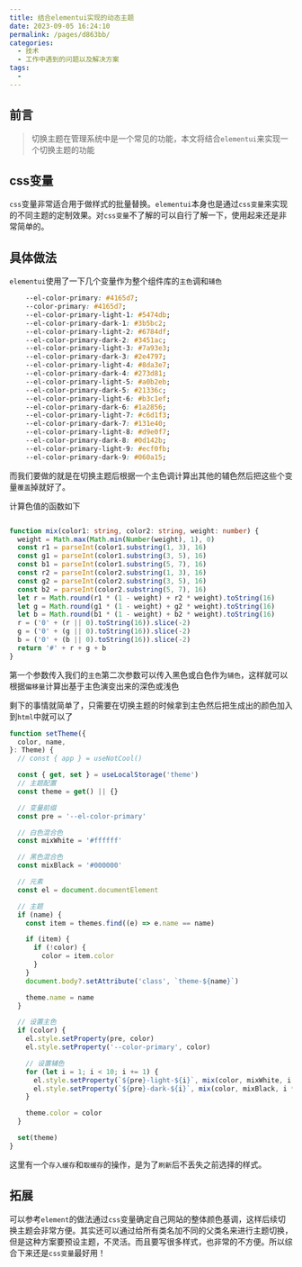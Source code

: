 ```yaml
---
title: 结合elementui实现的动态主题
date: 2023-09-05 16:24:10
permalink: /pages/d863bb/
categories:
  - 技术
  - 工作中遇到的问题以及解决方案
tags:
  - 
---
```

## 前言
>切换主题在管理系统中是一个常见的功能，本文将结合``elementui``来实现一个切换主题的功能

## css变量
``css``变量非常适合用于做样式的批量替换。``elementui``本身也是通过``css变量``来实现的不同主题的定制效果。对``css变量``不了解的可以自行了解一下，使用起来还是非常简单的。

## 具体做法
``elementui``使用了一下几个变量作为整个组件库的``主色``调和``辅色``
```css
    --el-color-primary: #4165d7;
    --color-primary: #4165d7;
    --el-color-primary-light-1: #5474db;
    --el-color-primary-dark-1: #3b5bc2;
    --el-color-primary-light-2: #6784df;
    --el-color-primary-dark-2: #3451ac;
    --el-color-primary-light-3: #7a93e3;
    --el-color-primary-dark-3: #2e4797;
    --el-color-primary-light-4: #8da3e7;
    --el-color-primary-dark-4: #273d81;
    --el-color-primary-light-5: #a0b2eb;
    --el-color-primary-dark-5: #21336c;
    --el-color-primary-light-6: #b3c1ef;
    --el-color-primary-dark-6: #1a2856;
    --el-color-primary-light-7: #c6d1f3;
    --el-color-primary-dark-7: #131e40;
    --el-color-primary-light-8: #d9e0f7;
    --el-color-primary-dark-8: #0d142b;
    --el-color-primary-light-9: #ecf0fb;
    --el-color-primary-dark-9: #060a15;
```
而我们要做的就是在切换主题后根据一个主色调计算出其他的辅色然后把这些个变量``覆盖``掉就好了。

计算色值的函数如下
```ts

function mix(color1: string, color2: string, weight: number) {
  weight = Math.max(Math.min(Number(weight), 1), 0)
  const r1 = parseInt(color1.substring(1, 3), 16)
  const g1 = parseInt(color1.substring(3, 5), 16)
  const b1 = parseInt(color1.substring(5, 7), 16)
  const r2 = parseInt(color2.substring(1, 3), 16)
  const g2 = parseInt(color2.substring(3, 5), 16)
  const b2 = parseInt(color2.substring(5, 7), 16)
  let r = Math.round(r1 * (1 - weight) + r2 * weight).toString(16)
  let g = Math.round(g1 * (1 - weight) + g2 * weight).toString(16)
  let b = Math.round(b1 * (1 - weight) + b2 * weight).toString(16)
  r = ('0' + (r || 0).toString(16)).slice(-2)
  g = ('0' + (g || 0).toString(16)).slice(-2)
  b = ('0' + (b || 0).toString(16)).slice(-2)
  return '#' + r + g + b
}
```
第一个参数传入我们的``主色``第二次参数可以传入黑色或白色作为``辅色``，这样就可以根据``偏移量``计算出基于主色演变出来的深色或浅色

剩下的事情就简单了，只需要在切换主题的时候拿到主色然后把生成出的颜色加入到``html``中就可以了
```ts
function setTheme({
  color, name,
}: Theme) {
  // const { app } = useNotCool()

  const { get, set } = useLocalStorage('theme')
  // 主题配置
  const theme = get() || {}

  // 变量前缀
  const pre = '--el-color-primary'

  // 白色混合色
  const mixWhite = '#ffffff'

  // 黑色混合色
  const mixBlack = '#000000'

  // 元素
  const el = document.documentElement

  // 主题
  if (name) {
    const item = themes.find((e) => e.name == name)

    if (item) {
      if (!color) {
        color = item.color
      }
    }
    document.body?.setAttribute('class', `theme-${name}`)

    theme.name = name
  }

  // 设置主色
  if (color) {
    el.style.setProperty(pre, color)
    el.style.setProperty('--color-primary', color)

    // 设置辅色
    for (let i = 1; i < 10; i += 1) {
      el.style.setProperty(`${pre}-light-${i}`, mix(color, mixWhite, i * 0.1))
      el.style.setProperty(`${pre}-dark-${i}`, mix(color, mixBlack, i * 0.1))
    }

    theme.color = color
  }

  set(theme)
}
```
这里有一个``存入缓存``和``取缓存``的操作，是为了``刷新``后不丢失之前选择的样式。

## 拓展
可以参考``element``的做法通过``css``变量确定自己网站的整体颜色基调，这样后续切换主题会非常方便。其实还可以通过给所有类名加不同的父类名来进行主题切换，但是这种方案要预设主题，不灵活。而且要写很多样式，也非常的不方便。所以综合下来还是``css变量``最好用！
